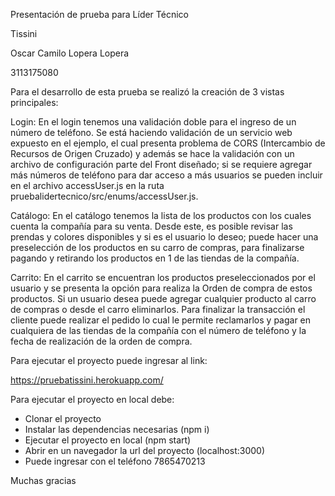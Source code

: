 Presentación de prueba para Líder Técnico

Tissini

Oscar Camilo Lopera Lopera

3113175080

Para el desarrollo de esta prueba se realizó la creación de 3 vistas principales:

Login: En el login tenemos una validación doble para el ingreso de un número de teléfono. Se está haciendo validación de un servicio web expuesto en el ejemplo, el cual presenta problema de CORS (Intercambio de Recursos de Origen Cruzado) y además se hace la validación con un archivo de configuración parte del Front diseñado; si se requiere agregar más números de teléfono para dar acceso a más usuarios se pueden incluir en el archivo accessUser.js en la ruta pruebalidertecnico/src/enums/accessUser.js.

Catálogo: En el catálogo tenemos la lista de los productos con los cuales cuenta la compañía para su venta. Desde este, es posible revisar las prendas y colores disponibles y si es el usuario lo deseo; puede hacer una preselección de los productos en su carro de compras, para finalizarse pagando y retirando los productos en 1 de las tiendas de la compañía.

Carrito: En el carrito se encuentran los productos preseleccionados por el usuario y se presenta la opción para realiza la Orden de compra de estos productos. Si un usuario desea puede agregar cualquier producto al carro de compras o desde el carro eliminarlos. Para finalizar la transacción el cliente puede realizar el pedido lo cual le permite reclamarlos y pagar en cualquiera de las tiendas de la compañía con el número de teléfono y la fecha de realización de la orden de compra.

Para ejecutar el proyecto puede ingresar al link:

https://pruebatissini.herokuapp.com/

Para ejecutar el proyecto en local debe:
-   Clonar el proyecto
-   Instalar las dependencias necesarias (npm i)
-   Ejecutar el proyecto en local (npm start)
-   Abrir en un navegador la url del proyecto (localhost:3000)
-   Puede ingresar con el teléfono 7865470213

Muchas gracias